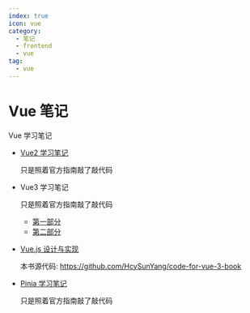 ```yaml
---
index: true
icon: vue
category:
  - 笔记
  - frontend
  - vue
tag:
  - vue
---
```


# Vue 笔记

Vue 学习笔记

- [Vue2 学习笔记](https://github.com/FuckDoctors/hello-vue-2.0)

  只是照着官方指南敲了敲代码

- Vue3 学习笔记

  只是照着官方指南敲了敲代码

  - [第一部分](https://github.com/FuckDoctors/hello-vue3)
  - [第二部分](./vue3/README.md)

- [Vue.js 设计与实现](./vue3-book/)

  本书源代码: <https://github.com/HcySunYang/code-for-vue-3-book>

- [Pinia 学习笔记](./pinia/)

  只是照着官方指南敲了敲代码

<!-- more -->

